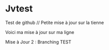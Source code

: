 # Jvtest
Test de github // Petite mise à jour sur la tienne

Voici ma mise à jour sur ma ligne

Mise à Jour 2 : Branching TEST
